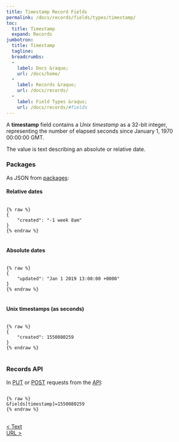 ```yaml
---
title: Timestamp Record Fields
permalink: /docs/records/fields/types/timestamp/
toc:
  title: Timestamp
  expand: Records
jumbotron:
  title: Timestamp
  tagline: 
  breadcrumbs:
  -
    label: Docs &raquo;
    url: /docs/home/
  -
    label: Records &raquo;
    url: /docs/records/
  -
    label: Field Types &raquo;
    url: /docs/records/#fields
---
```


A **timestamp** field contains a _Unix timestamp_ as a 32-bit integer, representing the number of elapsed seconds since January 1, 1970 00:00:00 GMT.

The value is text describing an absolute or relative date.

### Packages

As JSON from [packages](/docs/packages/):

#### Relative dates

<pre>
<code class="language-json">
{% raw %}
{
	"created": "-1 week 8am"
}
{% endraw %}
</code>
</pre>

#### Absolute dates

<pre>
<code class="language-json">
{% raw %}
{
	"updated": "Jan 1 2019 13:00:00 +0000"
}
{% endraw %}
</code>
</pre>

#### Unix timestamps (as seconds)

<pre>
<code class="language-json">
{% raw %}
{
	"created": 1550080259
}
{% endraw %}
</code>
</pre>

### Records API

In [PUT](/docs/api/endpoints/records/#update) or [POST](/docs/api/endpoints/records/#create) requests from the [API](/docs/api/):

<pre>
<code class="language-text">
{% raw %}
&amp;fields[timestamp]=1550080259
{% endraw %}
</code>
</pre>

<div class="section-nav">
	<div class="left">
		<a href="/docs/records/fields/types/text/" class="prev">&lt; Text</a>
	</div>
	<div class="right align-right">
		<a href="/docs/records/fields/types/url/" class="next">URL &gt;</a>
	</div>
</div>
<div class="clear"></div>